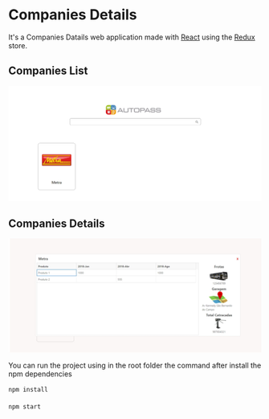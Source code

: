 # Companies Details
It's a Companies Datails web application made with [React](https://github.com/facebook/react) using the [Redux](https://github.com/reactjs/redux) store.

## Companies List
![Companies List](/Empresa.jpg)

## Companies Details
![Companies Details](/EmpresaDetalhes.jpg)

You can run the project using in the root folder the command after install the npm dependencies
```javascript
npm install

npm start
```
